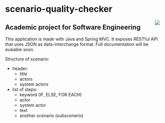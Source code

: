 # scenario-quality-checker
<img align="right" src="https://travis-ci.com/adrianmisko/scenario-quality-checker.svg?branch=master" />

## Academic project for Software Engineering


This application is made with Java and Spring MVC. It exposes RESTful API that uses JSON as data-interchange format.
Full documentation will be avaiable soon.

Structure of scenario:
* header:
   * title
   * actors
   * system actors
* list of steps:
   * keyword (IF, ELSE, FOR EACH)
   * actor
   * system actor
   * text
   * another scenario (*subscenario*)

